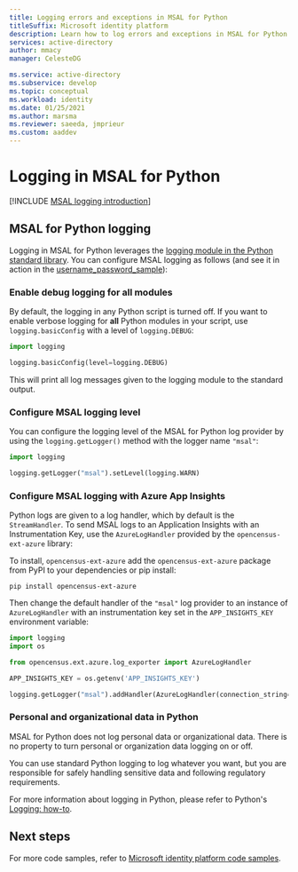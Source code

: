 ```yaml
---
title: Logging errors and exceptions in MSAL for Python
titleSuffix: Microsoft identity platform
description: Learn how to log errors and exceptions in MSAL for Python
services: active-directory
author: mmacy
manager: CelesteDG

ms.service: active-directory
ms.subservice: develop
ms.topic: conceptual
ms.workload: identity
ms.date: 01/25/2021
ms.author: marsma
ms.reviewer: saeeda, jmprieur
ms.custom: aaddev
---
```

# Logging in MSAL for Python

[!INCLUDE [MSAL logging introduction](../../../includes/active-directory-develop-error-logging-introduction.md)]

## MSAL for Python logging

Logging in MSAL for Python leverages the [logging module in the Python standard library](https://docs.python.org/3/library/logging.html). You can configure MSAL logging as follows (and see it in action in the [username_password_sample](https://github.com/AzureAD/microsoft-authentication-library-for-python/blob/1.0.0/sample/username_password_sample.py#L31L32)):

### Enable debug logging for all modules

By default, the logging in any Python script is turned off. If you want to enable verbose logging for **all** Python modules in your script, use `logging.basicConfig` with a level of `logging.DEBUG`:

```python
import logging

logging.basicConfig(level=logging.DEBUG)
```

This will print all log messages given to the logging module to the standard output.

### Configure MSAL logging level

You can configure the logging level of the MSAL for Python log provider by using the `logging.getLogger()` method with the logger name `"msal"`:

```python
import logging

logging.getLogger("msal").setLevel(logging.WARN)
```

### Configure MSAL logging with Azure App Insights

Python logs are given to a log handler, which by default is the `StreamHandler`. To send MSAL logs to an Application Insights with an Instrumentation Key, use the `AzureLogHandler` provided by the `opencensus-ext-azure` library:

To install, `opencensus-ext-azure` add the `opencensus-ext-azure` package from PyPI to your dependencies or pip install:

```console
pip install opencensus-ext-azure
```

Then change the default handler of the `"msal"` log provider to an instance of `AzureLogHandler` with an instrumentation key set in the `APP_INSIGHTS_KEY` environment variable:

```python
import logging
import os

from opencensus.ext.azure.log_exporter import AzureLogHandler

APP_INSIGHTS_KEY = os.getenv('APP_INSIGHTS_KEY')

logging.getLogger("msal").addHandler(AzureLogHandler(connection_string='InstrumentationKey={0}'.format(APP_INSIGHTS_KEY))
```

### Personal and organizational data in Python

MSAL for Python does not log personal data or organizational data. There is no property to turn personal or organization data logging on or off.

You can use standard Python logging to log whatever you want, but you are responsible for safely handling sensitive data and following regulatory requirements.

For more information about logging in Python, please refer to Python's  [Logging: how-to](https://docs.python.org/3/howto/logging.html#logging-basic-tutorial).

## Next steps

For more code samples, refer to [Microsoft identity platform code samples](sample-v2-code.md).
